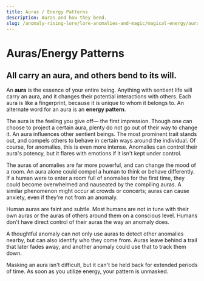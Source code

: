 ```yaml
---
title: Auras / Energy Patterns
description: Auras and how they bend.
slug: /anomaly-rising-lore/lore-anomalies-and-magic/magical-energy/auras-and-energy-patterns
---
```


# Auras/Energy Patterns

## All carry an aura, and others bend to its will.

An **aura** is the essence of your entire being. Anything with sentient life will carry an aura, and it changes their potential interactions with others. Each aura is like a fingerprint, because it is unique to whom it belongs to. An alternate word for an aura is an **energy pattern**.

The aura is the feeling you give off— the first impression. Though one can choose to project a certain aura, plenty do not go out of their way to change it. An aura influences other sentient beings. The most prominent trait stands out, and compels others to behave in certain ways around the individual. Of course, for anomalies, this is even more intense. Anomalies can control their aura's potency, but it flares with emotions if it isn't kept under control.

The auras of anomalies are far more powerful, and can change the mood of a room. An aura alone could compel a human to think or behave differently. If a human were to enter a room full of anomalies for the first time, they could become overwhelmed and nauseated by the compiling auras. A similar phenomenon might occur at crowds or concerts; auras can cause anxiety, even if they're not from an anomaly.

Human auras are faint and subtle. Most humans are not in tune with their own auras or the auras of others around them on a conscious level. Humans don't have direct control of their auras the way an anomaly does.

A thoughtful anomaly can not only use auras to detect other anomalies nearby, but can also identify who they come from. Auras leave behind a trail that later fades away, and another anomaly could use that to track them down.

Masking an aura isn't difficult, but it can't be held back for extended periods of time. As soon as you utilize energy, your pattern is unmasked.